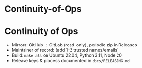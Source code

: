 # Continuity-of-Ops
# Continuity of Ops
- Mirrors: GitHub → GitLab (read-only), periodic zip in Releases
- Maintainer of record: (add 1–2 trusted names/emails)
- Build: `make all` on Ubuntu 22.04, Python 3.11, Node 20
- Release keys & process documented in `docs/RELEASING.md`
